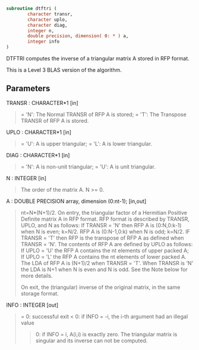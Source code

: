 ```fortran
subroutine dtftri (
        character transr,
        character uplo,
        character diag,
        integer n,
        double precision, dimension( 0: * ) a,
        integer info
)
```

DTFTRI computes the inverse of a triangular matrix A stored in RFP
format.

This is a Level 3 BLAS version of the algorithm.

## Parameters
TRANSR : CHARACTER\*1 [in]
> = 'N':  The Normal TRANSR of RFP A is stored;
> = 'T':  The Transpose TRANSR of RFP A is stored.

UPLO : CHARACTER\*1 [in]
> = 'U':  A is upper triangular;
> = 'L':  A is lower triangular.

DIAG : CHARACTER\*1 [in]
> = 'N':  A is non-unit triangular;
> = 'U':  A is unit triangular.

N : INTEGER [in]
> The order of the matrix A.  N >= 0.

A : DOUBLE PRECISION array, dimension (0:nt-1); [in,out]
> nt=N\*(N+1)/2. On entry, the triangular factor of a Hermitian
> Positive Definite matrix A in RFP format. RFP format is
> described by TRANSR, UPLO, and N as follows: If TRANSR = 'N'
> then RFP A is (0:N,0:k-1) when N is even; k=N/2. RFP A is
> (0:N-1,0:k) when N is odd; k=N/2. IF TRANSR = 'T' then RFP is
> the transpose of RFP A as defined when
> TRANSR = 'N'. The contents of RFP A are defined by UPLO as
> follows: If UPLO = 'U' the RFP A contains the nt elements of
> upper packed A; If UPLO = 'L' the RFP A contains the nt
> elements of lower packed A. The LDA of RFP A is (N+1)/2 when
> TRANSR = 'T'. When TRANSR is 'N' the LDA is N+1 when N is
> even and N is odd. See the Note below for more details.
> 
> On exit, the (triangular) inverse of the original matrix, in
> the same storage format.

INFO : INTEGER [out]
> = 0: successful exit
> < 0: if INFO = -i, the i-th argument had an illegal value
> > 0: if INFO = i, A(i,i) is exactly zero.  The triangular
> matrix is singular and its inverse can not be computed.
